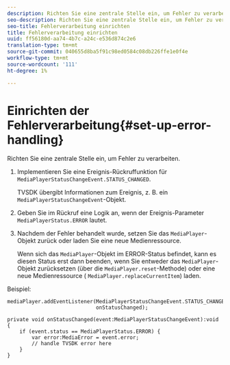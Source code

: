 ```yaml
---
description: Richten Sie eine zentrale Stelle ein, um Fehler zu verarbeiten.
seo-description: Richten Sie eine zentrale Stelle ein, um Fehler zu verarbeiten.
seo-title: Fehlerverarbeitung einrichten
title: Fehlerverarbeitung einrichten
uuid: ff56180d-aa74-4b7c-a24c-e536d874c2e6
translation-type: tm+mt
source-git-commit: 040655d8ba5f91c98ed0584c08db226ffe1e0f4e
workflow-type: tm+mt
source-wordcount: '111'
ht-degree: 1%

---
```



# Einrichten der Fehlerverarbeitung{#set-up-error-handling}

Richten Sie eine zentrale Stelle ein, um Fehler zu verarbeiten.

1. Implementieren Sie eine Ereignis-Rückruffunktion für `MediaPlayerStatusChangeEvent.STATUS_CHANGED`.

   TVSDK übergibt Informationen zum Ereignis, z. B. ein `MediaPlayerStatusChangeEvent`-Objekt.
1. Geben Sie im Rückruf eine Logik an, wenn der Ereignis-Parameter `MediaPlayerStatus.ERROR` lautet.
1. Nachdem der Fehler behandelt wurde, setzen Sie das `MediaPlayer`-Objekt zurück oder laden Sie eine neue Medienressource.

   Wenn sich das `MediaPlayer`-Objekt im ERROR-Status befindet, kann es diesen Status erst dann beenden, wenn Sie entweder das `MediaPlayer`-Objekt zurücksetzen (über die `MediaPlayer.reset`-Methode) oder eine neue Medienressource ( `MediaPlayer.replaceCurrentItem`) laden.

<!--<a id="example_49FF225E92EA494AA06B2E5F26101F4C"></a>-->

Beispiel:

```
mediaPlayer.addEventListener(MediaPlayerStatusChangeEvent.STATUS_CHANGED,  
                             onStatusChanged); 
 
private void onStatusChanged(event:MediaPlayerStatusChangeEvent):void { 
    if (event.status == MediaPlayerStatus.ERROR) { 
        var error:MediaError = event.error; 
        // handle TVSDK error here 
    } 
} 
```


